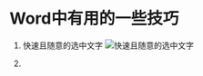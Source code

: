 # Word中有用的一些技巧

1. 快速且随意的选中文字
  ![快速且随意的选中文字](https://p3a.bytecdn.cn/large/14a000012c5dcfe11d28?imageView2/2/w/500/h/641)

2. 
